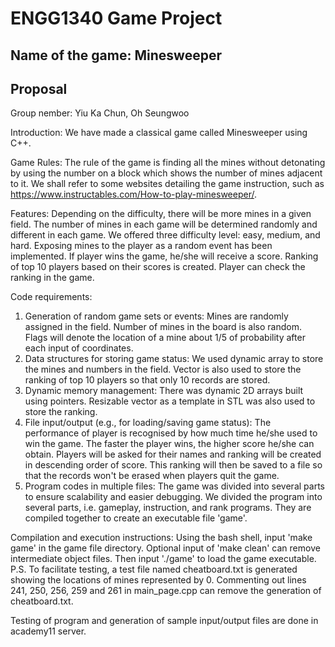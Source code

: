 # ENGG1340 Game Project
## Name of the game: Minesweeper
## Proposal

Group nember: Yiu Ka Chun, Oh Seungwoo

Introduction: We have made a classical game called Minesweeper using C++. 

Game Rules: The rule of the game is finding all the mines without detonating by using the number on a block which shows the number of mines adjacent to it. We shall refer to some websites detailing the game instruction, such as https://www.instructables.com/How-to-play-minesweeper/.

Features: Depending on the difficulty, there will be more mines in a given field. The number of mines in each game will be determined randomly and different in each game. We offered three difficulty level: easy, medium, and hard. Exposing mines to the player as a random event has been implemented. If player wins the game, he/she will receive a score. Ranking of top 10 players based on their scores is created. Player can check the ranking in the game.

Code requirements:
1. Generation of random game sets or events: Mines are randomly assigned in the field. Number of mines in the board is also random. Flags will denote the location of a mine about 1/5 of probability after each input of coordinates.
2. Data structures for storing game status: We used dynamic array to store the mines and numbers in the field. Vector is also used to store the ranking of top 10 players so that only 10 records are stored.
3. Dynamic memory management: There was dynamic 2D arrays built using pointers. Resizable vector as a template in STL was also used to store the ranking.
4. File input/output (e.g., for loading/saving game status): The performance of player is recognised by how much time he/she used to win the game. The faster the player wins, the higher score he/she can obtain. Players will be asked for their names and ranking will be created in descending order of score. This ranking will then be saved to a file so that the records won't be erased when players quit the game.
5. Program codes in multiple files: The game was divided into several parts to ensure scalability and easier debugging. We divided the program into several parts, i.e. gameplay, instruction, and rank programs. They are compiled together to create an executable file 'game'.

Compilation and execution instructions: Using the bash shell, input 'make game' in the game file directory. Optional input of 'make clean' can remove intermediate object files. Then input './game' to load the game executable.
P.S. To facilitate testing, a test file named cheatboard.txt is generated showing the locations of mines represented by 0. Commenting out lines 241, 250, 256, 259 and 261 in main_page.cpp can remove the generation of cheatboard.txt.

Testing of program and generation of sample input/output files are done in academy11 server.
